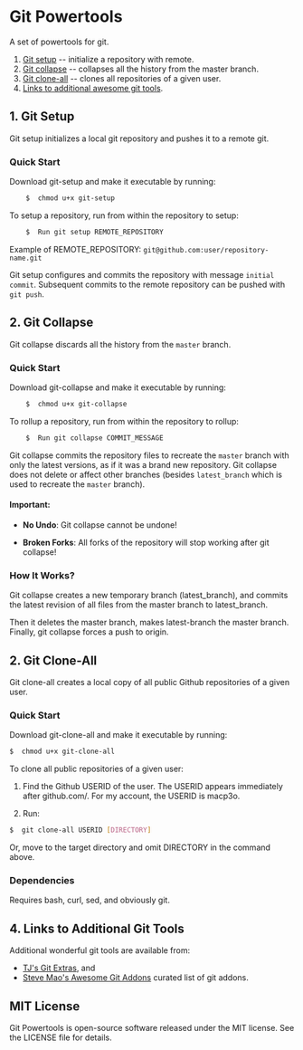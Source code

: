 # Git Powertools

A set of powertools for git.

1. [Git setup](#1-git-setup) -- initialize a repository with remote.
2. [Git collapse](#2-git-collapse) -- collapses all the history from the master branch.
3. [Git clone-all](#3-git-clone-all) -- clones all repositories of a given user.
4. [Links to additional awesome git tools](#4-links-to-additional-git-tools).


## 1. Git Setup

Git setup initializes a local git repository and pushes it to a remote git.

### Quick Start
Download git-setup and make it executable by running:
~~~bash
	$  chmod u+x git-setup
~~~

To setup a repository, run from within the repository to setup:
~~~bash
	$  Run git setup REMOTE_REPOSITORY
~~~

Example of REMOTE_REPOSITORY: `git@github.com:user/repository-name.git`

Git setup configures and commits the repository with message `initial commit`.
Subsequent commits to the remote repository can be pushed with `git push`.


## 2. Git Collapse

Git collapse discards all the history from the `master` branch.

### Quick Start
Download git-collapse and make it executable by running:
~~~bash
	$  chmod u+x git-collapse
~~~

To rollup a repository, run from within the repository to rollup:
~~~bash
	$  Run git collapse COMMIT_MESSAGE
~~~

Git collapse commits the repository files to recreate the `master` branch with only the latest versions, as if it was a brand new repository. Git collapse does not delete or affect other branches (besides `latest_branch` which is used to recreate the `master` branch).

#### Important:
* **No Undo**: Git collapse cannot be undone!

* **Broken Forks**: All forks of the repository will stop working after git collapse!

### How It Works?
Git collapse creates a new temporary branch (latest_branch),
and commits the latest revision of all files from the master branch to latest_branch.

Then it deletes the master branch, makes latest-branch the master branch.
Finally, git collapse forces a push to origin.

## 2. Git Clone-All

Git clone-all creates a local copy of all public Github repositories of a given user.

### Quick Start
Download git-clone-all and make it executable by running:
~~~bash
$  chmod u+x git-clone-all
~~~

To clone all public repositories of a given user:

1. Find the Github USERID of the user. The USERID appears immediately after github.com/. For my account, the USERID is macp3o.

2. Run:
~~~bash
$  git clone-all USERID [DIRECTORY]
~~~
Or, move to the target directory and omit DIRECTORY in the command above.

### Dependencies
Requires bash, curl, sed, and obviously git.

## 4. Links to Additional Git Tools
Additional wonderful git tools are available from:
* [TJ's Git Extras](https://github.com/tj/git-extras), and
* [Steve Mao's Awesome Git Addons](https://github.com/stevemao/awesome-git-addons) curated list of git addons.

## MIT License
Git Powertools is open-source software released under the MIT license. See the LICENSE file for details. 


